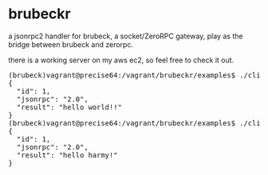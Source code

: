 # brubeckr


a jsonrpc2 handler for brubeck, a socket/ZeroRPC gateway, play as the bridge between brubeck and zerorpc.

there is a working server on my aws ec2, so feel free to check it out.

<pre>
(brubeck)vagrant@precise64:/vagrant/brubeckr/examples$ ./client.py build.cokecode.com 6767 hello
{
  "id": 1, 
  "jsonrpc": "2.0", 
  "result": "hello world!!"
}
(brubeck)vagrant@precise64:/vagrant/brubeckr/examples$ ./client.py build.cokecode.com 6767 hello harmy
{
  "id": 1, 
  "jsonrpc": "2.0", 
  "result": "hello harmy!"
}
</pre>
